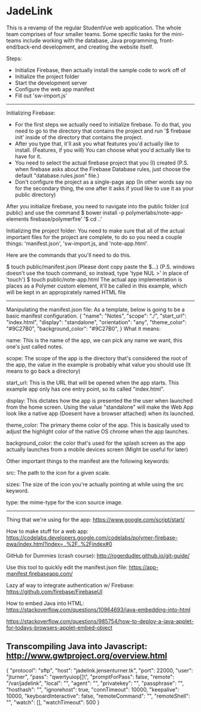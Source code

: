 # JadeLink

This is a revamp of the regular StudentVue web application. The whole team comprises of four smaller teams. Some specific tasks for the mini-teams include working with the database, Java programming, front-end/back-end development, and creating the website itself.

Steps:

- Initialize Firebase, then actually install the sample code to work off of
- Initialize the project folder
- Start the development server
- Configure the web app manifest
- Fill out 'sw-import.js'

----------------------------------------------------------------------------------------------------------------------------------------

Initializing Firebase:

- For the first steps we actually need to initialize firebase. To do that, you need to go to the directory that contains the project and run '$ firebase init' inside of the directory that contains the project.
- After you type that, it'll ask you what features you'd actually like to install. (Features, if you will) You can choose what you'd actually like to have for it.
- You need to select the actual firebase project that you (I) created (P.S. when firebase asks about the Firebase Database rules, just choose the default "database.rules.json" file.)
- Don't configure the project as a single-page app (In other words say no for the secondary thing, the one after it asks if youd like to use it as your public directory)

After you initialize firebase, you need to navigate into the public folder (cd public)
and use the command $ bower install -p polymerlabs/note-app-elements firebase/polymerfire'
'$ cd ..'

Initializing the project folder:
You need to make sure that all of the actual important files for the project are complete, to do so you need a couple things: 'manifest.json', 'sw-import.js, and 'note-app.html'.

Here are the commands that you'll need to do this.

$ touch public/manifest.json
(Please dont copy paste the $...) (P.S. windows doesn't use the touch command, so instead, type 'type NUL >' in place of 'touch')
$ touch public/note-app.html
The actual app implementation is places as a Polymer custom element, it'll be called <note-app> in this example, which will be kept in an appropirately named HTML file

----------------------------------------------------------------------------------------------------------------------------------------

Manipulating the manifest.json file:
As a template, below is going to be a basic manifest configuration.
{
  "name": "Notes",
  "scope": "./",
  "start_url": "index.html",
  "display": "standalone",
  "orientation": "any",
  "theme_color": "#9C27B0",
  "background_color": "#9C27B0",
}
 What it means:

 name: This is the name of the app, we can pick any name we want, this one's just called notes.

 scope: The scope of the app is the directory that's considered the root of the app, the value in the example is probably what value you should use (It means to go back a directory)

 start_url: This is the URL that will be opened when the app starts. This example app only has one entry point, so its called "index.html".

 display: This dictates how the app is presented the the user when launched from the home screen. Using the value "standalone" will make the Web App look like a native app (Doesent have a browser attached) when its launched.

 theme_color: The primary theme color of the app. This is basically used to adjust the highlight color of the native OS chrome when the app launches.

 background_color: the color that's used for the splash screen as the app actually launches from a mobile devices screen (Might be useful for later)

 Other important things to the manifest are the following keywords:

 src: The path to the icon for a given scale.

 sizes: The size of the icon you're actually pointing at while using the src keyword.

 type: the mime-type for the icon source image.

---------------------------------------------------------------------------------------------------------------------------------------

Thing that we're using for the app: https://www.google.com/script/start/

How to make stuff for a web app: https://codelabs.developers.google.com/codelabs/polymer-firebase-pwa/index.html?index=..%2F..%2Findex#0

GitHub for Dummies (crash course): http://rogerdudler.github.io/git-guide/

Use this tool to quickly edit the manifest.json file: https://app-manifest.firebaseapp.com/

Lazy af way to integrate authentication w/ Firebase: https://github.com/firebase/FirebaseUI

How to embed Java into HTML: 
https://stackoverflow.com/questions/10964693/java-embedding-into-html

https://stackoverflow.com/questions/985754/how-to-deploy-a-java-applet-for-todays-browsers-applet-embed-object

Transcompiling Java into Javascript: http://www.gwtproject.org/overview.html
----------------------------------------------------------------------------------------------------------------------------------------
{
    "protocol": "sftp",
    "host": "jadelink.jensenturner.tk",
    "port": 22000,
    "user": "jturner",
    "pass": "qwertyuiop[]\\",
    "promptForPass": false,
    "remote": "/var/jadelink",
    "local": "",
    "agent": "",
    "privatekey": "",
    "passphrase": "",
    "hosthash": "",
    "ignorehost": true,
    "connTimeout": 10000,
    "keepalive": 10000,
    "keyboardInteractive": false,
    "remoteCommand": "",
    "remoteShell": "",
    "watch": [],
    "watchTimeout": 500
}

